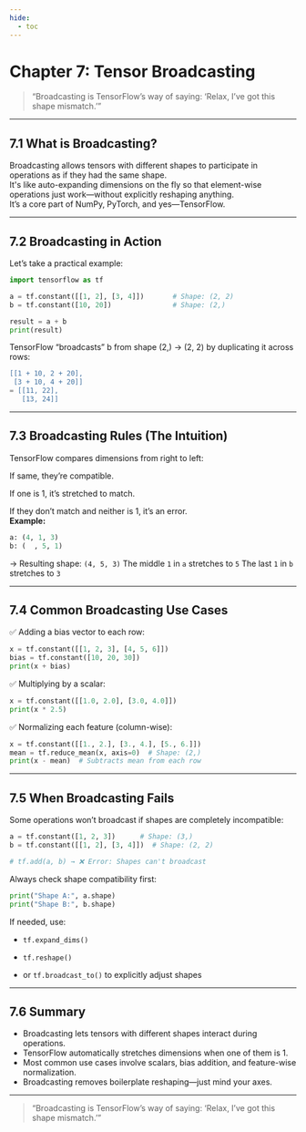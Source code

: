 ```yaml
---
hide:
  - toc
---
```


# Chapter 7: Tensor Broadcasting

> “Broadcasting is TensorFlow’s way of saying: ‘Relax, I’ve got this shape mismatch.’”

---

## 7.1 What is Broadcasting?

Broadcasting allows tensors with different shapes to participate in operations as if they had the same shape.  
It's like auto-expanding dimensions on the fly so that element-wise operations just work—without explicitly reshaping anything.  
It’s a core part of NumPy, PyTorch, and yes—TensorFlow.

---

## 7.2 Broadcasting in Action
Let’s take a practical example:
```python
import tensorflow as tf

a = tf.constant([[1, 2], [3, 4]])       # Shape: (2, 2)
b = tf.constant([10, 20])               # Shape: (2,)

result = a + b
print(result)
```
TensorFlow “broadcasts” b from shape (2,) → (2, 2) by duplicating it across rows:
```lua
[[1 + 10, 2 + 20],
 [3 + 10, 4 + 20]]
= [[11, 22],
   [13, 24]]
```

---

## 7.3 Broadcasting Rules (The Intuition)
TensorFlow compares dimensions from right to left:

If same, they’re compatible.

If one is 1, it’s stretched to match.

If they don’t match and neither is 1, it’s an error.  
**Example:**
```python
a: (4, 1, 3)
b: (  , 5, 1)
```
→ Resulting shape: `(4, 5, 3)`
The middle `1` in `a` stretches to `5`
The last `1` in `b` stretches to `3`

---

## 7.4 Common Broadcasting Use Cases

✅ Adding a bias vector to each row:
```python
x = tf.constant([[1, 2, 3], [4, 5, 6]])
bias = tf.constant([10, 20, 30])
print(x + bias)
```
✅ Multiplying by a scalar:
```python
x = tf.constant([[1.0, 2.0], [3.0, 4.0]])
print(x * 2.5)
```
✅ Normalizing each feature (column-wise):
```python
x = tf.constant([[1., 2.], [3., 4.], [5., 6.]])
mean = tf.reduce_mean(x, axis=0)  # Shape: (2,)
print(x - mean)  # Subtracts mean from each row
```

---

## 7.5 When Broadcasting Fails

Some operations won’t broadcast if shapes are completely incompatible:
```python
a = tf.constant([1, 2, 3])      # Shape: (3,)
b = tf.constant([[1, 2], [3, 4]])  # Shape: (2, 2)

# tf.add(a, b) → ❌ Error: Shapes can't broadcast
```
Always check shape compatibility first:
```python
print("Shape A:", a.shape)
print("Shape B:", b.shape)
```
If needed, use:

- `tf.expand_dims()`

- `tf.reshape()`

- or `tf.broadcast_to()` to explicitly adjust shapes

---

## 7.6 Summary

- Broadcasting lets tensors with different shapes interact during operations.
- TensorFlow automatically stretches dimensions when one of them is 1.
- Most common use cases involve scalars, bias addition, and feature-wise normalization.
- Broadcasting removes boilerplate reshaping—just mind your axes.

---

> “Broadcasting is TensorFlow’s way of saying: ‘Relax, I’ve got this shape mismatch.’”